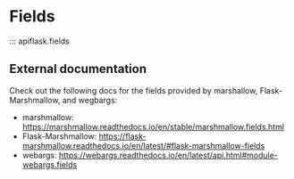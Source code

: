 # Fields

::: apiflask.fields


## External documentation

Check out the following docs for the fields provided by marshallow, Flask-Marshmallow, and wegbargs:

- marshmallow: <https://marshmallow.readthedocs.io/en/stable/marshmallow.fields.html>
- Flask-Marshmallow: <https://flask-marshmallow.readthedocs.io/en/latest/#flask-marshmallow-fields>
- webargs: <https://webargs.readthedocs.io/en/latest/api.html#module-webargs.fields>
